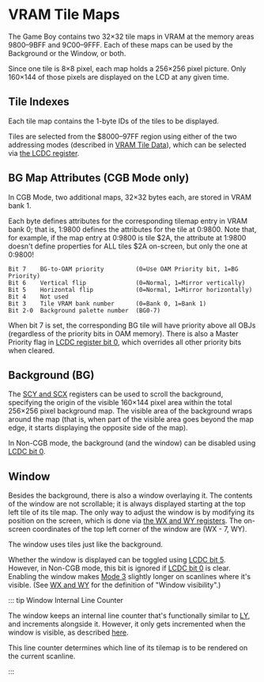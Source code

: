 
# VRAM Tile Maps

The Game Boy contains two 32×32 tile maps in VRAM at
the memory areas $9800–$9BFF and $9C00–$9FFF. Each of these maps can be used by
the Background or the Window, or both.

Since one tile is 8×8 pixel, each map holds a 256×256 pixel picture.
Only 160×144 of those pixels are displayed on the LCD at any given time.

## Tile Indexes

Each tile map contains the 1-byte IDs of the tiles to be displayed.

Tiles are selected from the $8000–97FF region using either of the two
addressing modes (described in [VRAM Tile Data](<#Tile IDs>)), which
can be selected via [the LCDC register](<#FF40 - LCDC (LCD Control) (R/W)>).

## BG Map Attributes (CGB Mode only)

In CGB Mode, two additional maps, 32×32 bytes each, are stored in VRAM bank 1.

Each byte defines attributes for the corresponding tilemap entry in VRAM bank 0;
that is, 1:9800 defines the attributes for the tile at 0:9800.
Note that, for example, if the map entry at 0:9800 is tile \$2A, the attribute
at 1:9800 doesn't define properties for ALL tiles \$2A on-screen, but only
the one at 0:9800!

```
Bit 7    BG-to-OAM priority         (0=Use OAM Priority bit, 1=BG Priority)
Bit 6    Vertical flip              (0=Normal, 1=Mirror vertically)
Bit 5    Horizontal flip            (0=Normal, 1=Mirror horizontally)
Bit 4    Not used
Bit 3    Tile VRAM bank number      (0=Bank 0, 1=Bank 1)
Bit 2-0  Background palette number  (BG0-7)
```

When bit 7 is set, the corresponding BG tile will have priority above all OBJs
(regardless of the priority bits in OAM memory). There is also a Master Priority
flag in [LCDC register bit 0](<#CGB Mode: BG and Window Master Priority>),
which overrides all other priority bits when cleared.

## Background (BG)

The [SCY and SCX](<#FF42 - SCY (Scroll Y) (R/W), FF43 - SCX (Scroll X) (R/W)>)
registers can be used to scroll the background, specifying the origin of the visible
160×144 pixel area within the total 256×256 pixel background map.
The visible area of the background wraps around the map (that is, when part of
the visible area goes beyond the map edge, it starts displaying the opposite side of the map).

In Non-CGB mode, the background (and the window) can be disabled using
[LCDC bit 0](<#LCDC.0 - BG and Window enable/priority>).

## Window

Besides the background, there is also a window overlaying it.
The contents of the window are not scrollable; it is always displayed starting
at the top left tile of its tile map. The only way to adjust the window
is by modifying its position on the screen, which is done via
[the WX and WY registers](<#FF4A - WY (Window Y Position) (R/W), FF4B - WX (Window X Position + 7) (R/W)>).
The on-screen coordinates of the top left corner of the window are (WX - 7, WY).

The window uses tiles just like the background.

Whether the window is displayed can be toggled using
[LCDC bit 5](<#LCDC.5 - Window enable>). However, in Non-CGB mode, this bit is
ignored if [LCDC bit 0](<#LCDC.0 - BG and Window enable/priority>) is clear.
Enabling the window makes
[Mode 3](<#LCD Status Register>) slightly longer on scanlines where it's visible.
(See [WX and WY](<#FF4A - WY (Window Y Position) (R/W), FF4B - WX (Window X Position + 7) (R/W)>)
for the definition of "Window visibility".)

::: tip Window Internal Line Counter

The window keeps an internal line counter that's functionally similar to
[LY](<#FF44 - LY (LCD Y Coordinate) (R)>), and increments alongside it.
However, it only gets incremented when the window is visible, as described
[here](<#FF4A - WY (Window Y Position) (R/W), FF4B - WX (Window X Position + 7) (R/W)>).

This line counter determines which line of its tilemap is to be rendered on the
current scanline.

:::
